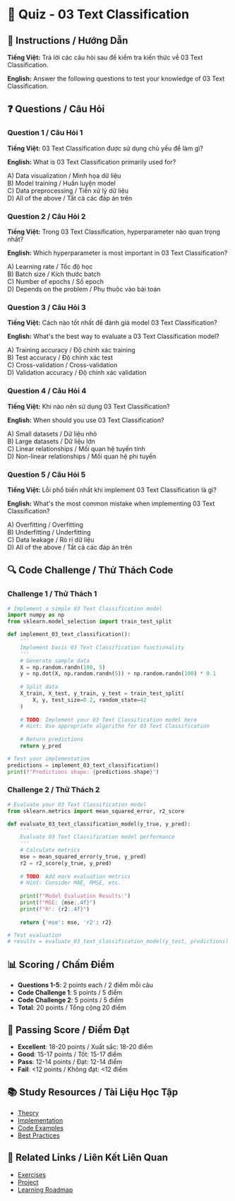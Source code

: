 # 🧠 Quiz - 03 Text Classification

## 📝 Instructions / Hướng Dẫn

**Tiếng Việt:** Trả lời các câu hỏi sau để kiểm tra kiến thức về 03 Text Classification.

**English:** Answer the following questions to test your knowledge of 03 Text Classification.

## ❓ Questions / Câu Hỏi

### Question 1 / Câu Hỏi 1
**Tiếng Việt:** 03 Text Classification được sử dụng chủ yếu để làm gì?

**English:** What is 03 Text Classification primarily used for?

A) Data visualization / Minh họa dữ liệu  
B) Model training / Huấn luyện model  
C) Data preprocessing / Tiền xử lý dữ liệu  
D) All of the above / Tất cả các đáp án trên

### Question 2 / Câu Hỏi 2
**Tiếng Việt:** Trong 03 Text Classification, hyperparameter nào quan trọng nhất?

**English:** Which hyperparameter is most important in 03 Text Classification?

A) Learning rate / Tốc độ học  
B) Batch size / Kích thước batch  
C) Number of epochs / Số epoch  
D) Depends on the problem / Phụ thuộc vào bài toán

### Question 3 / Câu Hỏi 3
**Tiếng Việt:** Cách nào tốt nhất để đánh giá model 03 Text Classification?

**English:** What's the best way to evaluate a 03 Text Classification model?

A) Training accuracy / Độ chính xác training  
B) Test accuracy / Độ chính xác test  
C) Cross-validation / Cross-validation  
D) Validation accuracy / Độ chính xác validation

### Question 4 / Câu Hỏi 4
**Tiếng Việt:** Khi nào nên sử dụng 03 Text Classification?

**English:** When should you use 03 Text Classification?

A) Small datasets / Dữ liệu nhỏ  
B) Large datasets / Dữ liệu lớn  
C) Linear relationships / Mối quan hệ tuyến tính  
D) Non-linear relationships / Mối quan hệ phi tuyến

### Question 5 / Câu Hỏi 5
**Tiếng Việt:** Lỗi phổ biến nhất khi implement 03 Text Classification là gì?

**English:** What's the most common mistake when implementing 03 Text Classification?

A) Overfitting / Overfitting  
B) Underfitting / Underfitting  
C) Data leakage / Rò rỉ dữ liệu  
D) All of the above / Tất cả các đáp án trên

## 🔍 Code Challenge / Thử Thách Code

### Challenge 1 / Thử Thách 1
```python
# Implement a simple 03 Text Classification model
import numpy as np
from sklearn.model_selection import train_test_split

def implement_03_text_classification():
    '''
    Implement basic 03 Text Classification functionality
    '''
    # Generate sample data
    X = np.random.randn(100, 5)
    y = np.dot(X, np.random.randn(5)) + np.random.randn(100) * 0.1
    
    # Split data
    X_train, X_test, y_train, y_test = train_test_split(
        X, y, test_size=0.2, random_state=42
    )
    
    # TODO: Implement your 03 Text Classification model here
    # Hint: Use appropriate algorithm for 03 Text Classification
    
    # Return predictions
    return y_pred

# Test your implementation
predictions = implement_03_text_classification()
print(f"Predictions shape: {predictions.shape}")
```

### Challenge 2 / Thử Thách 2
```python
# Evaluate your 03 Text Classification model
from sklearn.metrics import mean_squared_error, r2_score

def evaluate_03_text_classification_model(y_true, y_pred):
    '''
    Evaluate 03 Text Classification model performance
    '''
    # Calculate metrics
    mse = mean_squared_error(y_true, y_pred)
    r2 = r2_score(y_true, y_pred)
    
    # TODO: Add more evaluation metrics
    # Hint: Consider MAE, RMSE, etc.
    
    print(f"Model Evaluation Results:")
    print(f"MSE: {mse:.4f}")
    print(f"R²: {r2:.4f}")
    
    return {'mse': mse, 'r2': r2}

# Test evaluation
# results = evaluate_03_text_classification_model(y_test, predictions)
```

## 📊 Scoring / Chấm Điểm

- **Questions 1-5**: 2 points each / 2 điểm mỗi câu
- **Code Challenge 1**: 5 points / 5 điểm
- **Code Challenge 2**: 5 points / 5 điểm
- **Total**: 20 points / Tổng cộng 20 điểm

## 🎯 Passing Score / Điểm Đạt

- **Excellent**: 18-20 points / Xuất sắc: 18-20 điểm
- **Good**: 15-17 points / Tốt: 15-17 điểm  
- **Pass**: 12-14 points / Đạt: 12-14 điểm
- **Fail**: <12 points / Không đạt: <12 điểm

## 📚 Study Resources / Tài Liệu Học Tập

- [Theory](./THEORY_03_text_classification.md)
- [Implementation](./IMPLEMENTATION_03_text_classification.md)
- [Code Examples](./CODE_EXAMPLES_03_text_classification.md)
- [Best Practices](./BEST_PRACTICES_03_text_classification.md)

## 🔗 Related Links / Liên Kết Liên Quan

- [Exercises](./EXERCISES_03_text_classification.md)
- [Project](./PROJECT_03_text_classification.md)
- [Learning Roadmap](./LEARNING_ROADMAP_03_text_classification.md)
